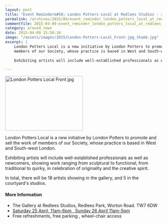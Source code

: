 ```yaml
---
layout: post
title: "Event Reminder&#58; London Potters Local at Redlees Studios - 25 to 26 April 2015"
permalink: /archives/2015/04/event_reminder_london_potters_local_at_redlees_stu.html
commentfile: 2015-04-09-event_reminder_london_potters_local_at_redlees_stu
category: around_town
date: 2015-04-09 15:58:34
image: "/assets/images/2015/London-Potters-Local_Front-jpg_thumb.jpg"
excerpt: |
    London Potters Local is a new initiative by London Potters to promote and sell the work of
    members of our Society, whose practice is based in West and South-west London.
    
    Exhibiting artists will include well-established professionals as well as newcomers, showing work ranging from sculptural to functional, from traditional to quirky, in celebration of originality and the creative spirit.

---
```


<a href="/assets/images/2015/London-Potters-Local_Front-jpg.jpg" title="See larger version of - London Potters Local Front jpg"><img src="/assets/images/2015/London-Potters-Local_Front-jpg_thumb.jpg" width="250" height="176" alt="London Potters Local Front jpg" class="photo right" /></a>

London Potters Local is a new initiative by London Potters to promote and sell the work of
members of our Society, whose practice is based in West and South-west London.

Exhibiting artists will include well-established professionals as well as newcomers, showing work ranging from sculptural to functional, from traditional to quirky, in celebration of originality and the creative spirit.

In total, there will be 18 artists showing in the gallery, and 5 in the courtyard's studios.

#### More Information

-   The Gallery at Redlees Studios, Redlees Park, Worton Road. TW7 6DW
-   [Saturday 25 April, 11am-6pm , Sunday 26 April 11am-5pm](/event/exhibition/200705144964)
-   Free refreshments, free parking , wheel-chair access
